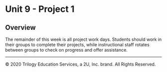 # Unit 9 - Project 1

## Overview

The remainder of this week is all project work days. Students should work in their groups to complete their projects, while  instructional staff rotates between groups to check on progress and offer assistance.

- - -

© 2020 Trilogy Education Services, a 2U, Inc. brand. All Rights Reserved.
